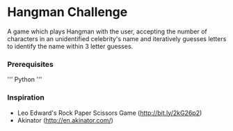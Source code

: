 # Hangman Challenge

A game which plays Hangman with the user, accepting the number of characters in an unidentified celebrity's name and iteratively guesses letters to identify the name within 3 letter guesses.

### Prerequisites

'''
Python
'''

### Inspiration

* Leo Edward's Rock Paper Scissors Game (http://bit.ly/2kG26p2)
* Akinator (http://en.akinator.com/)
